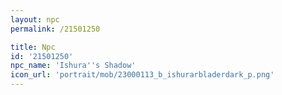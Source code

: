 ```yaml
---
layout: npc
permalink: /21501250

title: Npc
id: '21501250'
npc_name: 'Ishura''s Shadow'
icon_url: 'portrait/mob/23000113_b_ishurarbladerdark_p.png'
---
```

